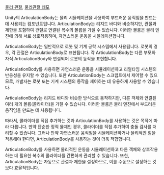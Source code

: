 
[물리 관절](https://docs.unity3d.com/kr/current/Manual/physics-articulations.html), [물리관절 데모](https://github.com/Unity-Technologies/articulations-robot-demo)

Unity의 ArticulationBody는 물리 시뮬레이션을 사용하여 부드러운 움직임을 만드는데 사용되는 컴포넌트입니다. ArticulationBody는 리지드 바디와 비슷하지만, 관절과 제한을 포함하여 관절로 연결된 복수의 볼륨을 가질 수 있습니다. 이러한 볼륨은 물리 엔진에 의해 서로 상호작용하며, 자연스러운 운동을 시뮬레이션합니다.

ArticulationBody는 일반적으로 로봇 및 기계 공학 시스템에서 사용됩니다. 로봇의 경우, 각 관절은 ArticulationBody로 표현됩니다. 각 ArticulationBody는 다른 부모와 자식 ArticulationBody와 연결되어 로봇의 동작을 표현합니다.

ArticulationBody를 사용하면 자연스러운 운동을 시뮬레이션하고 리얼타임 시스템의 반응성을 유지할 수 있습니다. 또한 ArticulationBody는 스크립트에서 제어할 수 있으므로, 개발자는 로봇 또는 기계 시스템의 동작을 제어하는 데 유용하게 사용할 수 있습니다.

ArticulationBody는 리지드 바디와 비슷한 방식으로 동작하지만, 다른 객체와 연결된 여러 개의 볼륨(콜라이더)을 가질 수 있습니다. 이러한 볼륨은 물리 엔진에서 부드러운 움직임을 만드는 데 사용됩니다.

따라서, 콜라이더를 직접 추가하는 것과 ArticulationBody를 사용하는 것은 목적에 따라 다릅니다. 만약 단순한 정적 물체인 경우, 콜라이더를 직접 추가하여 충돌 검사를 처리할 수 있습니다. 그러나 만약 자연스러운 움직임을 시뮬레이션하거나 물리적인 힘을 적용해야 한다면, ArticulationBody를 사용하는 것이 더욱 적합합니다.

ArticulationBody를 사용하면 물리적인 운동을 시뮬레이션하고 다른 객체와 상호작용하는 데 필요한 복수의 콜라이더를 간편하게 관리할 수 있습니다. 또한, ArticulationBody는 자동으로 관절과 제한을 설정하므로, 이를 수동으로 설정하는 것보다 효율적입니다.